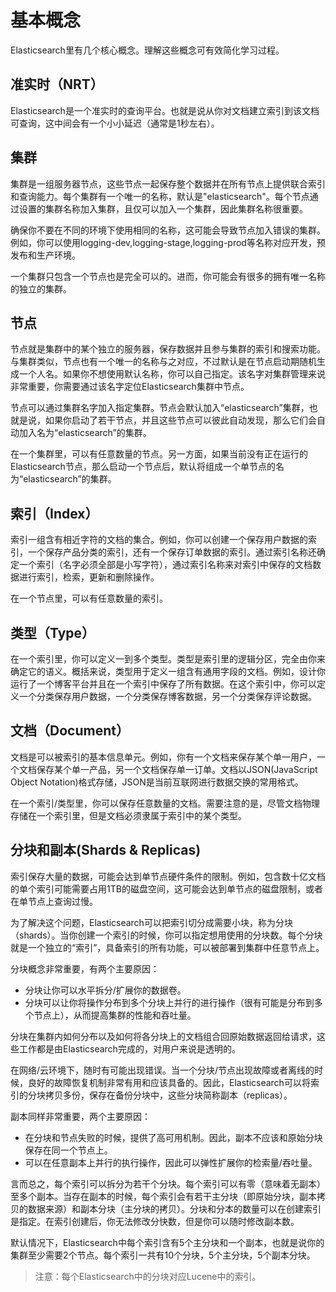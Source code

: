 # 基本概念

Elasticsearch里有几个核心概念。理解这些概念可有效简化学习过程。

## 准实时（NRT）

Elasticsearch是一个准实时的查询平台。也就是说从你对文档建立索引到该文档可查询，这中间会有一个小小延迟（通常是1秒左右）。

## 集群

集群是一组服务器节点，这些节点一起保存整个数据并在所有节点上提供联合索引和查询能力。每个集群有一个唯一的名称，默认是"elasticsearch"。每个节点通过设置的集群名称加入集群，且仅可以加入一个集群，因此集群名称很重要。

确保你不要在不同的环境下使用相同的名称，这可能会导致节点加入错误的集群。例如，你可以使用logging-dev,logging-stage,logging-prod等名称对应开发，预发布和生产环境。

一个集群只包含一个节点也是完全可以的。进而，你可能会有很多的拥有唯一名称的独立的集群。

## 节点

节点就是集群中的某个独立的服务器，保存数据并且参与集群的索引和搜索功能。与集群类似，节点也有一个唯一的名称与之对应，不过默认是在节点启动期随机生成一个人名。如果你不想使用默认名称，你可以自己指定。该名字对集群管理来说非常重要，你需要通过该名字定位Elasticsearch集群中节点。

节点可以通过集群名字加入指定集群。节点会默认加入“elasticsearch”集群，也就是说，如果你启动了若干节点，并且这些节点可以彼此自动发现，那么它们会自动加入名为“elasticsearch”的集群。

在一个集群里，可以有任意数量的节点。另一方面，如果当前没有正在运行的Elasticsearch节点，那么启动一个节点后，默认将组成一个单节点的名为“elasticsearch”的集群。

## 索引（Index）

索引一组含有相近字符的文档的集合。例如，你可以创建一个保存用户数据的索引，一个保存产品分类的索引，还有一个保存订单数据的索引。通过索引名称还确定一个索引（名字必须全部是小写字符），通过索引名称来对索引中保存的文档数据进行索引，检索，更新和删除操作。

在一个节点里，可以有任意数量的索引。

## 类型（Type）

在一个索引里，你可以定义一到多个类型。类型是索引里的逻辑分区，完全由你来确定它的语义。概括来说，类型用于定义一组含有通用字段的文档。例如，设计你运行了一个博客平台并且在一个索引中保存了所有数据。在这个索引中，你可以定义一个分类保存用户数据，一个分类保存博客数据，另一个分类保存评论数据。

## 文档（Document）

文档是可以被索引的基本信息单元。例如，你有一个文档来保存某个单一用户，一个文档保存某个单一产品，另一个文档保存单一订单。文档以JSON\(JavaScript Object Notation\)格式存储，JSON是当前互联网进行数据交换的常用格式。

在一个索引\/类型里，你可以保存任意数量的文档。需要注意的是，尽管文档物理存储在一个索引里，但是文档必须隶属于索引中的某个类型。

## 分块和副本\(Shards & Replicas\)

索引保存大量的数据，可能会达到单节点硬件条件的限制。例如，包含数十亿文档的单个索引可能需要占用1TB的磁盘空间，这可能会达到单节点的磁盘限制，或者在单节点上查询过慢。

为了解决这个问题，Elasticsearch可以把索引切分成需要小块，称为分块（shards）。当你创建一个索引的时候，你可以指定想用使用的分块数。每个分块就是一个独立的“索引”，具备索引的所有功能，可以被部署到集群中任意节点上。

分块概念非常重要，有两个主要原因：

* 分块让你可以水平拆分\/扩展你的数据卷。
* 分块可以让你将操作分布到多个分块上并行的进行操作（很有可能是分布到多个节点上），从而提高集群的性能和吞吐量。

分块在集群内如何分布以及如何将各分块上的文档组合回原始数据返回给请求，这些工作都是由Elasticsearch完成的，对用户来说是透明的。

在网络\/云环境下，随时有可能出现错误。当一个分块\/节点出现故障或者离线的时候，良好的故障恢复机制非常有用和应该具备的。因此，Elasticsearch可以将索引的分块拷贝多份，保存在备份分块中，这些分块简称副本（replicas）。

副本同样非常重要，两个主要原因：

* 在分块和节点失败的时候，提供了高可用机制。因此，副本不应该和原始分块保存在同一个节点上。
* 可以在任意副本上并行的执行操作，因此可以弹性扩展你的检索量\/吞吐量。

言而总之，每个索引可以拆分为若干个分块。每个索引可以有零（意味着无副本）至多个副本。当存在副本的时候，每个索引会有若干主分块（即原始分块，副本拷贝的数据来源）和副本分块（主分块的拷贝）。分块和分本的数量可以在创建索引是指定。在索引创建后，你无法修改分快数，但是你可以随时修改副本数。

默认情况下，Elasticsearch中每个索引含有5个主分块和一个副本，也就是说你的集群至少需要2个节点。每个索引一共有10个分块，5个主分块，5个副本分块。

> 注意：每个Elasticsearch中的分块对应Lucene中的索引。

